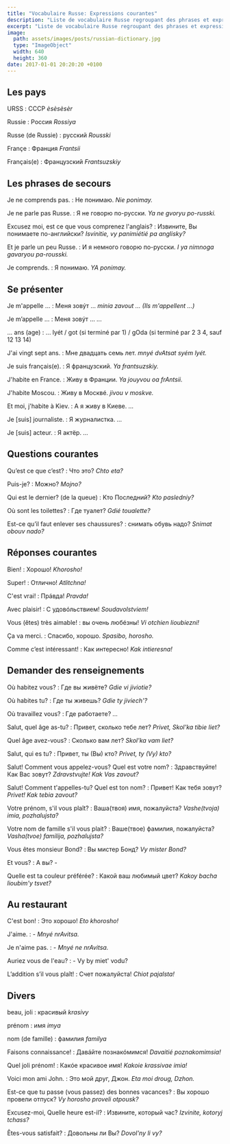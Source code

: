 ```yaml
---
title: "Vocabulaire Russe: Expressions courantes"
description: "Liste de vocabulaire Russe regroupant des phrases et expressions courantes en phonétique."
excerpt: "Liste de vocabulaire Russe regroupant des phrases et expressions courantes en phonétique."
image:
  path: assets/images/posts/russian-dictionary.jpg
  type: "ImageObject"
  width: 640
  height: 360
date: 2017-01-01 20:20:20 +0100
---
```

## Les pays

URSS
: СССР
*èsèsèsèr*

Russie
: Россия
*Rossiya*

Russe (de Russie)
: русский
*Rousski*

Françe
: Франция
*Frantsii*

Français(e)
: Французский
*Frantsuzskiy*


## Les phrases de secours

Je ne comprends pas.
: Не понимаю.
*Nie ponimay.*

Je ne parle pas Russe.
: Я не говорю по-русски.
*Ya ne gvoryu po-russki.*

Excusez moi, est ce que vous comprenez l'anglais?
: Извините, Вы понимаете по-английски?
*Isvinitie, vy panimiétié pa anglisky?*

Et je parle un peu Russe.
: И я немного говорю по-русски.
*I ya nimnoga gavaryou pa-rousski.*

Je comprends.
: Я понимаю.
*YA ponimay.*


## Se présenter

Je m'appelle ...
: Меня зoвýт ...
*minia zavout ... (Ils m'appellent ...)*

Je m’appelle ...
: Меня зoвýт ...
*...*

... ans (age)
: ... lyét / got (si terminé par 1) / gOda (si terminé par 2 3 4, sauf 12 13 14)

J'ai vingt sept ans.
: Мне двадцать семь лет.
*mnyé dvAtsat syém lyét.*

Je suis français(e).
: Я французский.
*Ya frantsuzskiy.*

J'habite en France.
: Живу в Франции.
*Ya jouyvou oa frAntsii.*

J'habite Moscou.
: Живу в Москвé.
*jivou v moskve.*

Et moi, j'habite à Kiev.
: А я живу в Киеве.
*...*

Je [suis] journaliste.
: Я журналистка.
*...*

Je [suis] acteur.
: Я актëр.
*...*


## Questions courantes

Qu’est ce que c’est?
: Что это?
*Chto eta?*

Puis-je?
: Mожно?
*Mojno?*

Qui est le dernier? (de la queue)
: Kто Последний?
*Kto pasledniy?*

Où sont les toilettes?
: Где туалет?
*Gdié toualette?*

Est-ce qu’il faut enlever ses chaussures?
: cнимать обувь надо?
*Snimat obouv nado?*


## Réponses courantes

Bien!
: Хорошо!
*Khorosho!*

Super!
: Отлично!
*Atlitchna!*

С'est vrai!
: Прáвда!
*Pravda!*

Avec plaisir!
: C удoвóльcтвиeм!
*Soudavolstviem!*

Vous (êtes) très aimable!
: вы очень любéзны!
*Vi otchien lioubiezni!*

Ça va merci.
: Спасибо, хорошо.
*Spasibo, horosho.*

Comme c’est intéressant!
: Как интересно!
*Kak intieresna!*


## Demander des renseignements

Où habitez vous?
: Где вы живëте?
*Gdie vi jiviotie?*

Où habites tu?
: Где ты живешь?
*Gdie ty jiviech'?*

Où travaillez vous?
: Где работаете?
*...*

Salut, quel âge as-tu?
: Привет, сколько тебe лeт?
*Privet, Skol'ka tibie liet?*

Quel âge avez-vous?
: Сколько вaм лeт?
*Skol'ka vam liet?*

Salut, qui es tu?
: Привет, ты (Вы) кто?
*Privet, ty (Vy) kto?*

Salut! Comment vous appelez-vous? Quel est votre nom?
: Здравствуйте! Как Вас зовут?
*Zdravstvujte! Kak Vas zavout?*

Salut! Comment t'appelles-tu? Quel est ton nom?
: Привет! Как тебя зовут?
*Privet! Kak tebia zavout?*

Votre prénom, s'il vous plaît?
: Ваша(твоя) имя, пожалуйста?
*Vashe(tvoja) imia, pozhalujsta?*

Votre nom de famille s'il vous plait?
: Ваше(твое) фамилия, пожалуйста?
*Vasha(tvoe) familija, pozhalujsta?*

Vous êtes monsieur Bond?
: Вы мистер Бонд?
*Vy mister Bond?*

Et vous?
: А вы?
*-*

Quelle est ta couleur préférée?
: Какой ваш любимый цвет?
*Kakoy bacha lioubim'y tsvet?*


## Au restaurant

C'est bon!
: Это хорошо!
*Eto khorosho!*

J'aime.
: -
*Mnyé nrAvitsa.*

Je n'aime pas.
: -
*Mnyé ne nrAvitsa.*

Auriez vous de l'eau?
: -
Vy by miet' vodu?

L’addition s’il vous plaît!
: Счет пожалуйста!
*Chiot pajalsta!*


## Divers

beau, joli
: красивый
*krasivy*

prénom
: имя
*imya*

nom (de famille)
: фамилия
*familya*

Faisons connaissance!
: Дaвáйтe пoзнaкóмимcя!
*Davaitié poznakomimsia!*

Quel joli prénom!
: Какóе красивое имя!
*Kakoie krassivae imia!*

Voici mon ami John.
: Это мой друг, Джон.
*Eta moi droug, Dzhon.*

Est-ce que tu passe (vous passez) des bonnes vacances?
: Вы хорошо провели отпуск?
*Vy horosho proveli otpousk?*

Excusez-moi, Quelle heure est-il?
: Извините, который час?
*Izvinite, kotoryj tchass?*

Êtes-vous satisfait?
: Довольны ли Вы?
*Dovol'ny li vy?*

